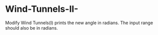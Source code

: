 # Wind-Tunnels-II-
Modify Wind Tunnels(I) prints the new angle in radians. The input range should also be in radians.
